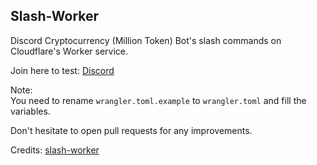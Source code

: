 ## Slash-Worker

Discord Cryptocurrency (Million Token) Bot's slash commands on Cloudflare's Worker service.

Join here to test: <a href="https://discord.gg/NUJERJ5v4k">Discord</a>

Note:
<br>
You need to rename ``wrangler.toml.example`` to ``wrangler.toml`` and fill the variables.

Don't hesitate to open pull requests for any improvements.


Credits: <a href="https://github.com/A5rocks/slash-worker">slash-worker</a>

